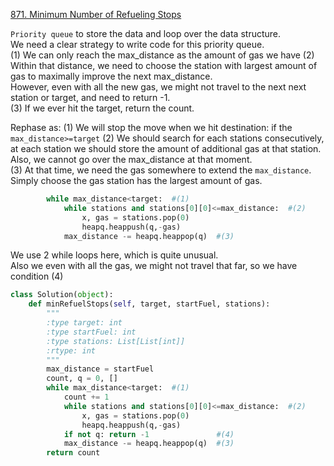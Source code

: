 [871. Minimum Number of Refueling Stops](https://leetcode.com/problems/minimum-number-of-refueling-stops/)

`Priority queue` to store the data and loop over the data structure.   
We need a clear strategy to write code for this priority queue.   
(1) We can only reach the max_distance as the amount of gas we have
(2) Within that distance, we need to choose the station with largest amount of gas to maximally improve the next max_distance.   
However, even with all the new gas, we might not travel to the next next station or target, and need to return -1.   
(3) If we ever hit the target, return the count.

Rephase as:
(1) We will stop the move when we hit destination: if the `max_distance>=target`
(2) We should search for each stations consecutively, at each station we should store the amount of additional gas at that station. Also, we cannot go over the max_distance at that moment.  
(3) At that time, we need the gas somewhere to extend the `max_distance`. Simply choose the gas station has the largest amount of gas.

```python
        while max_distance<target:  #(1)
            while stations and stations[0][0]<=max_distance:  #(2)
                x, gas = stations.pop(0)
                heapq.heappush(q,-gas)
            max_distance -= heapq.heappop(q)  #(3)
```

We use 2 while loops here, which is quite unusual.   
Also we even with all the gas, we might not travel that far, so we have condition (4)

```python
class Solution(object):
    def minRefuelStops(self, target, startFuel, stations):
        """
        :type target: int
        :type startFuel: int
        :type stations: List[List[int]]
        :rtype: int
        """
        max_distance = startFuel
        count, q = 0, []
        while max_distance<target:  #(1)
            count += 1
            while stations and stations[0][0]<=max_distance:  #(2)
                x, gas = stations.pop(0)
                heapq.heappush(q,-gas)
            if not q: return -1               #(4)
            max_distance -= heapq.heappop(q)  #(3)
        return count
```
